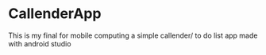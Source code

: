 # CallenderApp
This is my final for mobile computing a simple callender/ to do list app made with android studio
